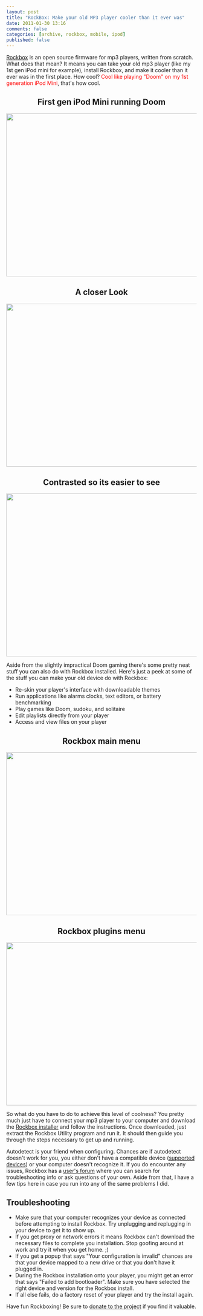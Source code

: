 ```yaml
---
layout: post
title: "RockBox: Make your old MP3 player cooler than it ever was"
date: 2011-01-30 13:16
comments: false
categories: [archive, rockbox, mobile, ipod]
published: false
---
```


<a href="http://www.rockbox.org/" target="_blank">Rockbox</a> is an open source firmware for mp3 players, written from scratch.  What does that mean?  It means you can take your old mp3 player (like my 1st gen iPod mini for example), install Rockbox, and make it cooler than it ever was in the first place.  How cool?  <span style="color: #ff0000;">Cool like playing "Doom" on my 1st generation iPod Mini</span>, that's how cool.
<h2 style="text-align: center;">First gen iPod Mini running Doom</h2>
<p style="text-align: center;"><a href="http://savagelook.com/blog/wp-content/uploads/2011/01/doom-ipod-mini.jpg"><img class="size-large wp-image-2185    aligncenter" title="doom ipod mini" src="http://savagelook.com/blog/wp-content/uploads/2011/01/doom-ipod-mini-1024x768.jpg" alt="" width="574" height="430" /></a></p>
<p style="text-align: center;"></p>

<h2 style="text-align: center;">A closer Look</h2>
<p style="text-align: center;"><a href="http://savagelook.com/blog/wp-content/uploads/2011/01/doom-close-up.jpg"><img class="aligncenter size-large wp-image-2183" title="doom close up" src="http://savagelook.com/blog/wp-content/uploads/2011/01/doom-close-up-1024x768.jpg" alt="" width="574" height="430" /></a></p>

<h2 style="text-align: center;">Contrasted so its easier to see</h2>
<p style="text-align: center;"><a href="http://savagelook.com/blog/wp-content/uploads/2011/01/doom-close-up-dark.jpg"><img class="size-large wp-image-2184   aligncenter" title="doom close up dark" src="http://savagelook.com/blog/wp-content/uploads/2011/01/doom-close-up-dark-1024x768.jpg" alt="" width="574" height="430" /></a></p>
Aside from the slightly impractical Doom gaming there's some pretty neat stuff you can also do with Rockbox installed.  Here's just a peek at some of the stuff you can make your old device do with Rockbox:
<ul>
	<li>Re-skin your player's interface with downloadable themes</li>
	<li>Run applications like alarms clocks, text editors, or battery benchmarking</li>
	<li>Play games like Doom, sudoku, and solitaire</li>
	<li>Edit playlists directly from your player</li>
	<li>Access and view files on your player</li>
</ul>
<h2 style="text-align: center;">Rockbox main menu</h2>
<p style="text-align: center;"><a href="http://savagelook.com/blog/wp-content/uploads/2011/01/rockbox-menu.jpg"><img class="size-large wp-image-2188   aligncenter" title="rockbox menu" src="http://savagelook.com/blog/wp-content/uploads/2011/01/rockbox-menu-1024x768.jpg" alt="" width="574" height="430" /></a></p>

<h2 style="text-align: center;">Rockbox plugins menu</h2>
<p style="text-align: center;"><a href="http://savagelook.com/blog/wp-content/uploads/2011/01/plugin-menu.jpg"><img class="aligncenter size-large wp-image-2187" title="plugin menu" src="http://savagelook.com/blog/wp-content/uploads/2011/01/plugin-menu-1024x768.jpg" alt="" width="574" height="430" /></a></p>
So what do you have to do to achieve this level of coolness? You pretty much just have to connect your mp3 player to your computer and download the <a href="http://www.rockbox.org/download/" target="_blank">Rockbox installer</a> and follow the instructions.  Once downloaded, just extract the Rockbox Utility program and run it.  It should then guide you through the steps necessary to get up and running.

Autodetect is your friend when configuring.  Chances are if autodetect doesn't work for you, you either don't have a compatible device (<a href="http://www.rockbox.org/" target="_blank">supported devices</a>) or your computer doesn't recognize it.  If you do encounter any issues, Rockbox has a <a href="http://forums.rockbox.org/" target="_blank">user's forum</a> where you can search for troubleshooting info or ask questions of your own.  Aside from that, I have a few tips here in case you run into any of the same problems I did.
<h2>Troubleshooting</h2>
<ul>
	<li>Make sure that your computer recognizes your device as connected before attempting to install Rockbox.  Try unplugging and replugging in your device to get it to show up.</li>
	<li>If you get proxy or network errors it means Rockbox can't download the necessary files to complete you installation.  Stop goofing around at work and try it when you get home. ;)</li>
	<li>If you get a popup that says "Your configuration is invalid" chances are that your device mapped to a new drive or that you don't have it plugged in.</li>
	<li>During the Rockbox installation onto your player, you might get an error that says "Failed to add bootloader".  Make sure you have selected the right device and version for the Rockbox install.</li>
	<li>If all else fails, do a factory reset of your player and try the install again.</li>
</ul>
Have fun Rockboxing! Be sure to <a href="https://www.paypal.com/jp/cgi-bin/webscr?cmd=_flow&amp;SESSION=39DsMJt3WhaeTg_TRRvgSGu1lxahsRuSIT0OkW0CuHNAWvxW3Scn3rznwv0&amp;dispatch=5885d80a13c0db1f8e263663d3faee8df1d2b5c147af55b8d54f2944c97d2a2a" target="_blank">donate to the project</a> if you find it valuable.